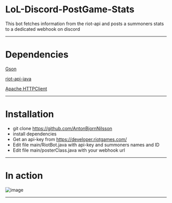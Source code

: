 # LoL-Discord-PostGame-Stats
This bot fetches information from the riot-api and posts a summoners stats to a dedicated webhook on discord
___
# Dependencies 
[Gson](https://github.com/google/gson)

[riot-api-java](https://github.com/taycaldwell/riot-api-java)

[Apache HTTPClient](https://hc.apache.org/)
___
# Installation
- git clone https://github.com/AntonBjornNilsson
- install dependencies
- Get an api-key from https://developer.riotgames.com/
- Edit file main/RiotBot.java with api-key and summoners names and ID
- Edit file main/posterClass.java with your webhook url

___
# In action
![image](https://i.imgur.com/SwZkbTg.png)
___

